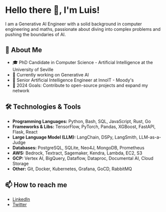 # Hello there 👋, I'm Luis!

I am a Generative AI Engineer with a solid background in computer engineering and maths, passionate about diving into complex problems and pushing the boundaries of AI.


## 🚀 About Me

<!-- - 🎓 Master’s Degree in Artificial Intelligence from the University of Seville -->
- 🎓 PhD Candidate in Computer Science - Artificial Intelligence at the University of Seville 
- 🌱 Currently working on Generative AI
- 🏢 Senior Artificial Intelligence Engineer at InnoIT - Moody's
- 🎯 2024 Goals: Contribute to open-source projects and expand my network
<!-- - 💼 Any freelance/consulting inquiries? Shoot me an [email](mailto:ewfew@.com) -->


## 🛠️ Technologies & Tools

- **Programming Languages:** Python, Bash, SQL, JavaScript, Rust, Go
- **Frameworks & Libs:** TensorFlow, PyTorch, Pandas, XGBoost, FastAPI, Flask, React
- **Large Language Model (LLM):** LangChain, DSPy, LangSmith, LLM-as-a-Judge
- **Databases:** PostgreSQL, SQLite, Neo4J, MongoDB, Prometheus
- **AWS:** Bedrock, Textract, Sagemaker, Kendra, Lambda, EC2, S3
- **GCP:** Vertex AI, BigQuery, Dataflow, Dataproc, Documental AI, Cloud Storage
- **Other:** Git, Docker, Kubernetes, Grafana, GoCD, RabbitMQ

<!-- ![Your GitHub stats](https://github-readme-stats.vercel.app/api?username=Keredu&show_icons=true&hide_title=true&count_private=true&hide=prs&theme=default_repocard) -->

<!-- ## 📖 What I am currently learning or working on -->

<!-- - [Activity Tracker](https://github.com/Keredu/ActivityTracker) -->
<!-- - [Login Stuff](https://github.com/Keredu/loginstuff) -->
<!-- - [Kanban](https://github.com/Keredu/kanban) -->

## 📫 How to reach me

- [LinkedIn](https://www.linkedin.com/in/keredu)
- [Twitter](https://twitter.com/keredu8)

<!-- ## 🤝 Contributing -->

<!-- I'm looking for contributors for my [project](https://github.com/Keredu/Your-Project). Feel free to check it out and open an issue or submit a PR. -->

<!-- ## 💫 Recent GitHub Activity-->

<!--START_SECTION:activity-->
<!--END_SECTION:activity-->

<!--## 🗂️ Highlighted Repositories

- [Your Repo #1](https://github.com/Keredu/Your-Repo-1)
- [Your Repo #2](https://github.com/Keredu/Your-Repo-2)-->


